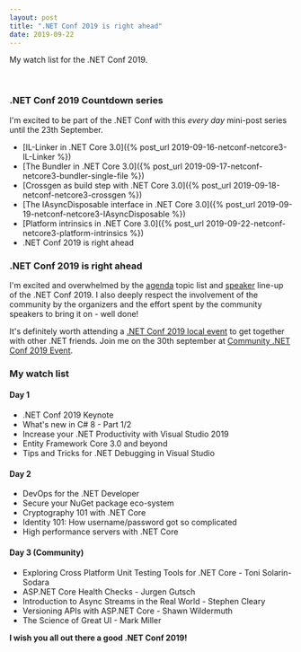 ```yaml
---
layout: post
title: ".NET Conf 2019 is right ahead"
date: 2019-09-22
---
```


<p class="intro">
    <span class="dropcap">M</span>y watch list for the .NET Conf 2019.
</p>

<br/>

### .NET Conf 2019 Countdown series

I'm excited to be part of the .NET Conf with this *every day* mini-post series until the 23th September.

* [IL-Linker in .NET Core 3.0]({% post_url 2019-09-16-netconf-netcore3-IL-Linker %})
* [The Bundler in .NET Core 3.0]({% post_url 2019-09-17-netconf-netcore3-bundler-single-file %})
* [Crossgen as build step with .NET Core 3.0]({% post_url 2019-09-18-netconf-netcore3-crossgen %})
* [The IAsyncDisposable interface in .NET Core 3.0]({% post_url 2019-09-19-netconf-netcore3-IAsyncDisposable %})
* [Platform intrinsics in .NET Core 3.0]({% post_url 2019-09-22-netconf-netcore3-platform-intrinsics %})
* .NET Conf 2019 is right ahead

### .NET Conf 2019 is right ahead

I'm excited and overwhelmed by the [agenda](https://www.dotnetconf.net/agenda) topic list and [speaker](https://www.dotnetconf.net/speakers) line-up of the .NET Conf 2019.
I also deeply respect the involvement of the community by the organizers and the effort spent by the community speakers to bring it on - well done!

It's definitely worth attending a [.NET Conf 2019 local event](https://www.dotnetconf.net/local-events) to get together with other .NET friends.
Join me on the 30th september at [Community .NET Conf 2019 Event](https://www.meetup.com/de-DE/Basel-NET-User-Group/events/264124718/).

### My watch list

#### Day 1

* .NET Conf 2019 Keynote
* What's new in C# 8 - Part 1/2
* Increase your .NET Productivity with Visual Studio 2019
* Entity Framework Core 3.0 and beyond
* Tips and Tricks for .NET Debugging in Visual Studio

#### Day 2

* DevOps for the .NET Developer
* Secure your NuGet package eco-system
* Cryptography 101 with .NET Core
* Identity 101: How username/password got so complicated
* High performance servers with .NET Core

#### Day 3 (Community)

* Exploring Cross Platform Unit Testing Tools for .NET Core - Toni Solarin-Sodara  
* ASP.NET Core Health Checks - Jurgen Gutsch
* Introduction to Async Streams in the Real World - Stephen Cleary
* Versioning APIs with ASP.NET Core - Shawn Wildermuth  
* The Science of Great UI - Mark Miller

**I wish you all out there a good .NET Conf 2019!**



